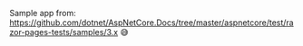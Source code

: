 Sample app from: https://github.com/dotnet/AspNetCore.Docs/tree/master/aspnetcore/test/razor-pages-tests/samples/3.x 😅